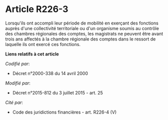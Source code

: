 # Article R226-3

Lorsqu'ils ont accompli leur période de mobilité en exerçant des fonctions               auprès d'une collectivité
territoriale ou d'un organisme soumis au contrôle des chambres régionales des comptes, les magistrats ne peuvent être avant
trois ans affectés à la chambre régionale des comptes dans le ressort de laquelle ils ont exercé ces fonctions.

**Liens relatifs à cet article**

_Codifié par_:

  - Décret n°2000-338 du 14 avril 2000

_Modifié par_:

  - Décret n°2015-812 du 3 juillet 2015 - art. 25

_Cité par_:

  - Code des juridictions financières - art. R226-4 (V)
